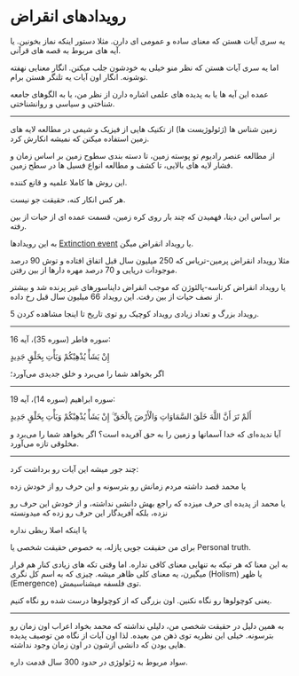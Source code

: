 ﻿<h1>رویدادهای انقراض</h1>

<p>یه سری آیات هستن که معنای ساده و عمومی ای دارن. مثلا دستور اینکه نماز بخونین. یا آیه های مربوط به قصه های قرآنی.</p>
<p>اما یه سری آیات هستن که نظر منو خیلی به خودشون جلب میکنن. انگار معنایی نهفته توشونه. انگار اون آیات یه تلنگر هستن برام.</p>
<p>عمده این آیه ها یا به پدیده های علمی اشاره دارن از نظر من، یا به الگوهای جامعه شناختی و سیاسی و روانشناختی.</p>
<hr />
<p>زمین شناس ها (ژئولوژیست ها) از تکنیک هایی از فیزیک و شیمی در مطالعه لایه های زمین استفاده میکنن که نمیشه انکارش کرد.</p>
<p>از مطالعه عنصر رادیوم تو پوسته زمین، تا دسته بندی سطوح زمین بر اساس زمان و فشار لایه های بالایی، تا کشف و مطالعه انواع فسیل ها در سطح زمین.</p>
<p>این روش ها کاملا علمیه و قانع کننده.</p>
<p>هر کس انکار کنه، حقیقت جو نیست.</p>
<p>بر اساس این دیتا، فهمیدن که چند بار روی کره زمین، قسمت عمده ای از حیات از بین رفته.</p>
<p>به این رویدادها <a href="https://en.wikipedia.org/wiki/Extinction_event" target="_blank">Extinction event</a> یا رویداد انقراض میگن.</p>
<p>مثلا رویداد انقراض پرمین-تریاس که 250 میلیون سال قبل اتفاق افتاده و توش 90 درصد موجودات دریایی و 70 درصد مهره دارها از بین رفتن.</p>
<p>یا رویداد انقراض کرتاسه-پالئوژن که موجب انقراض دایناسورهای غیر پرنده شد و بیشتر از نصف حیات از بین رفت. این رویداد 66 میلیون سال قبل رخ داده.</p>
<p>5 رویداد بزرگ و تعداد زیادی رویداد کوچیک رو توی تاریخ تا اینجا مشاهده کردن.</p>
<hr />
<p>سوره فاطر (سوره 35)، آیه 16:</p>
<p>إِنْ يَشَأْ يُذْهِبْكُمْ وَيَأْتِ بِخَلْقٍ جَدِيدٍ</p>
<p>اگر بخواهد شما را می‌برد و خلق جدیدی می‌آورد؛</p>
<hr />
<p>سوره ابراهیم (سوره 14)، آیه 19:</p>
<p>أَلَمْ تَرَ أَنَّ اللَّهَ خَلَقَ السَّمَاوَاتِ وَالْأَرْضَ بِالْحَقِّ ۚ إِنْ يَشَأْ يُذْهِبْكُمْ وَيَأْتِ بِخَلْقٍ جَدِيدٍ</p>
<p>آيا نديده‌اى كه خدا آسمانها و زمين را به حق آفريده است؟ اگر بخواهد شما را مى‌برد و مخلوقى تازه مى‌آورد.</p>
<hr />
<p>چند جور میشه این آیات رو برداشت کرد:</p>
<p>یا محمد قصد داشته مردم زمانش رو بترسونه و این حرف رو از خودش زده</p>
<p>یا محمد از پدیده ای حرف میزده که راجع بهش دانشی نداشته، و از خودش این حرف رو نزده، بلکه آفریدگار این حرف رو زده که میدونسته</p>
<p>یا اینکه اصلا ربطی نداره</p>
<p>برای من حقیقت جویی پازله، به خصوص حقیقت شخصی یا Personal truth.</p>
<p>به این معنا که هر تیکه به تنهایی معنای کافی نداره. اما وقتی تکه های زیادی کنار هم قرار میگیرن، یه معنای کلی ظاهر میشه. چیزی که به اسم کل نگری (Holism) یا ظهر (Emergence) توی فلسفه میشناسیمش.</p>
<p>یعنی کوچولوها رو نگاه نکنین. اون بزرگی که از کوچولوها درست شده رو نگاه کنیم.</p>
<hr />
<p>به همین دلیل در حقیقت شخصی من، دلیلی نداشته که محمد بخواد اعراب اون زمان رو بترسونه. خیلی این نظریه توی ذهن من بعیده. لذا اون آیات از نگاه من توصیف پدیده هایی بودن که دانشی ازشون در اون زمان وجود نداشته.</p>
<p>سواد مربوط به ژئولوژی در حدود 300 سال قدمت داره.</p>